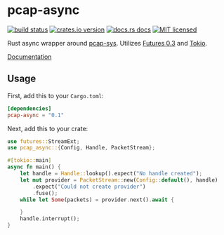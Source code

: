 # pcap-async

[![build status][travis-badge]][travis-url]
[![crates.io version][crates-badge]][crates-url]
[![docs.rs docs][docs-badge]][docs-url]
[![MIT licensed][mit-badge]][mit-url]

Rust async wrapper around [pcap-sys](https://github.com/protectwise/pcap-sys). Utilizes [Futures 0.3](https://github.com/rust-lang-nursery/futures-rs) and [Tokio](https://github.com/tokio-rs/tokio).

[Documentation](https://docs.rs/pcap-async/latest/)

[travis-badge]: https://travis-ci.com/dbcfd/pcap-async.svg?branch=master
[travis-url]: https://travis-ci.com/dbcfd/pcap-async
[crates-badge]: https://img.shields.io/crates/v/pcap-async.svg?style=flat-square
[crates-url]: https://crates.io/crates/pcap-async
[docs-badge]: https://img.shields.io/badge/docs.rs-latest-blue.svg?style=flat-square
[docs-url]: https://docs.rs/pcap-async
[mit-badge]: https://img.shields.io/badge/license-MIT-blue.svg?style=flat-square
[mit-url]: LICENSE-MIT

## Usage

First, add this to your `Cargo.toml`:

```toml
[dependencies]
pcap-async = "0.1"
```

Next, add this to your crate:

```rust
use futures::StreamExt;
use pcap_async::{Config, Handle, PacketStream};

#[tokio::main]
async fn main() {
    let handle = Handle::lookup().expect("No handle created");
    let mut provider = PacketStream::new(Config::default(), handle)
        .expect("Could not create provider")
        .fuse();
    while let Some(packets) = provider.next().await {

    }
    handle.interrupt();
}
```
